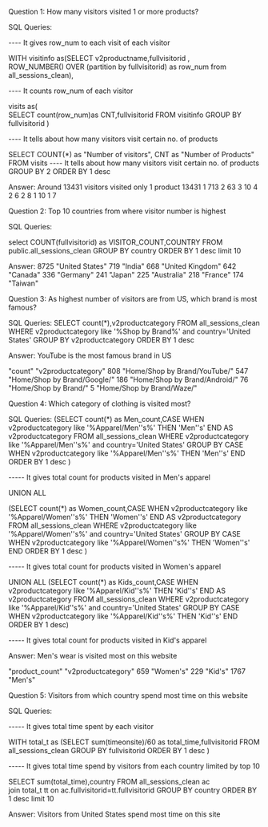 Question 1: How many visitors visited 1 or more products?

SQL Queries:

---- It gives row_num to each visit of each visitor

WITH visitinfo as(SELECT v2productname,fullvisitorid ,  
ROW_NUMBER() OVER (partition by fullvisitorid) as row_num
from all_sessions_clean),

---- It counts row_num of each visitor
 
visits as(                                              
SELECT count(row_num)as CNT,fullvisitorid FROM visitinfo
GROUP BY fullvisitorid
)

---- It tells about how many visitors visit certain no. of products

SELECT COUNT(*) as "Number of visitors", CNT as "Number of Products" FROM visits    ---- It tells about how many visitors visit certain no. of products
GROUP BY 2
ORDER BY 1 desc 

Answer: Around 13431 visitors visited only 1 product
13431	1
713	2
63	3
10	4
2	6
2	8
1	10
1	7


Question 2: Top 10 countries from where visitor number is highest

SQL Queries:

select COUNT(fullvisitorid) as VISITOR_COUNT,COUNTRY  FROM public.all_sessions_clean
GROUP BY country
ORDER BY 1 desc limit 10

Answer:
8725	"United States"
719	"India"
668	"United Kingdom"
642	"Canada"
336	"Germany"
241	"Japan"
225	"Australia"
218	"France"
174	"Taiwan"


Question 3: As highest number of visitors are from US, which brand is most famous?

SQL Queries:
SELECT count(*),v2productcategory FROM all_sessions_clean
WHERE v2productcategory like '%Shop by Brand%' and country='United States'
GROUP BY v2productcategory
ORDER BY 1 desc 

Answer: YouTube is the most famous brand in US

"count"	"v2productcategory"
808	"Home/Shop by Brand/YouTube/"
547	"Home/Shop by Brand/Google/"
186	"Home/Shop by Brand/Android/"
76	"Home/Shop by Brand/"
5	"Home/Shop by Brand/Waze/"


Question 4: Which category of clothing is visited most?

SQL Queries:
(SELECT count(*) as Men_count,CASE WHEN v2productcategory like '%Apparel/Men''s%' THEN 'Men''s' END AS v2productcategory FROM all_sessions_clean
WHERE v2productcategory like '%Apparel/Men''s%' and country='United States'
GROUP BY CASE WHEN v2productcategory like '%Apparel/Men''s%' THEN 'Men''s' END
ORDER BY 1 desc ) 

----- It gives total count for products visited in Men's apparel

UNION ALL

(SELECT count(*) as Women_count,CASE WHEN v2productcategory like '%Apparel/Women''s%' THEN 'Women''s' END AS v2productcategory FROM all_sessions_clean
WHERE v2productcategory like '%Apparel/Women''s%' and country='United States'
GROUP BY CASE WHEN v2productcategory like '%Apparel/Women''s%' THEN 'Women''s' END
ORDER BY 1 desc )   

----- It gives total count for products visited in Women's apparel

UNION ALL
(SELECT count(*) as Kids_count,CASE WHEN v2productcategory like '%Apparel/Kid''s%' THEN 'Kid''s' END AS v2productcategory FROM all_sessions_clean
WHERE v2productcategory like '%Apparel/Kid''s%' and country='United States'
GROUP BY CASE WHEN v2productcategory like '%Apparel/Kid''s%' THEN 'Kid''s' END
ORDER BY 1 desc)  

----- It gives total count for products visited in Kid's apparel


Answer: Men's wear is visited most on this website

"product_count"	"v2productcategory"
659	"Women's"
229	"Kid's"
1767	"Men's"



Question 5: Visitors from which country spend most time on this website

SQL Queries:

 ----- It gives total time spent by each visitor

WITH total_t as
(SELECT sum(timeonsite)/60 as total_time,fullvisitorid FROM all_sessions_clean 
GROUP BY fullvisitorid
ORDER BY 1 desc )

----- It gives total time spend by visitors from each country limited by top 10

SELECT sum(total_time),country FROM all_sessions_clean ac       
join total_t tt on ac.fullvisitorid=tt.fullvisitorid
GROUP BY country
ORDER BY 1 desc limit 10


Answer: Visitors from United States spend most time on this site



